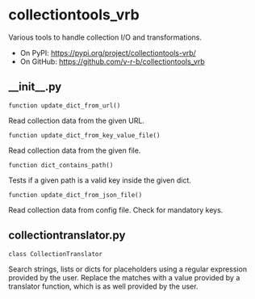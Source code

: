 # collectiontools_vrb

Various tools to handle collection I/O and transformations.

  - On PyPI: https://pypi.org/project/collectiontools-vrb/
  - On GitHub: https://github.com/v-r-b/collectiontools_vrb 

## \_\_init__.py

```function update_dict_from_url()```

Read collection data from the given URL. 

```function update_dict_from_key_value_file()```

Read collection data from the given file. 

```function dict_contains_path()```

Tests if a given path is a valid key inside the given dict.

```function update_dict_from_json_file()```
  
Read collection data from config file. Check for mandatory keys.

## collectiontranslator.py

```class CollectionTranslator```

Search strings, lists or dicts for placeholders using a 
regular expression provided by the user. Replace the matches 
with a value provided by a translator function, which is 
as well provided by the user.
